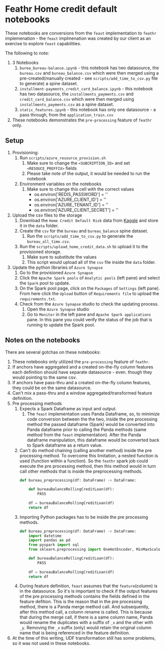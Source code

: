 # Feathr Home credit default notebooks

These notebooks are conversions from the `feast` implementation to `feathr` implemenation - the `feast` implmenation was created by our client as an exercise to explore `feast` capabilities. 

The following to note:
1. 3 Notebooks
    1. `burea_bureau-balance.ipynb` - this notebook has two datasource, the `bureau.csv` and `bureau_balance.csv` which were then merged using a pre-created(manually created - see `scripts/add_time_to_csv.py` file to generate) a spine dataset.
    1. `installment-payments_credit_card_balance.ipynb` - this notebook has two datasource, the `installments_payments.csv` and `credit_card_balance.csv` which were then merged using `installments_payments.csv` as a spine dataset.
    1. `static_features.ipynb` - this notebook has only one datasource - a pass through, from the `application_train.csv`
1. These notebooks demonstrates the `pre-processing` feature of `feathr` only.


## Setup
1. Provisioning:
    1. Run `scripts/azure_resource_provision.sh`
        1. Make sure to change the `<SUBCRIPTION_ID>` and set `<RESOUCE_PREFFIX>` fields
        1. Please take note of the output, it would be needed to run the notebook
    1. Environment variables on the notebooks
        1. Make sure to change this cell with the correct values
            - os.environ['REDIS_PASSWORD'] = ''
            - os.environ['AZURE_CLIENT_ID'] = ''
            - os.environ['AZURE_TENANT_ID'] = '' 
            - os.environ['AZURE_CLIENT_SECRET'] = ''
1. Upload the csv files to the storage
    1. Download the `Home Credit Default Risk` data from [Kaggle](https://www.kaggle.com/competitions/home-credit-default-risk/data) and store it in the `data` folder.
    1. Create the `csv` for the `bureau` and `bureau_balance` spine dataset.
        1. Run the `scripts/add_time_to_csv.py` to generate the `bureau_all_time.csv`.
    1. Run the `scripts/upload_home_credit_data.sh` to upload it to the provisioned storage.
        1. Make sure to substitute the values
        1. This script would upload all of the `csv` file inside the `data` folder.
1. Update the python libraries of `Azure Synapse`
    1. Go to the provisioned `Azure Synapse`
    1. Click the `Apache Spark pools` of `Analytic pools` (left pane) and select the `Spark` pool to update.
    1. On the Spark pool page, click on the `Packages` of `Settings` (left pane). From here click the `Upload` button of `Requirements file` to upload the `requirements.txt`.
    1. Check from the `Azure Synapse` studio to check the updating process.
        1. Open the `Azure Synapse` studio
        1. Go to `Monitor` in the left pane and `Apache Spark applications` pane. In this pane you could verify the status of the job that is running to update the Spark pool.

## Notes on the notebooks
There are several gotchas on these notebooks:
1. These notebooks only utilized the `pre-processing` feature of `feathr`.
1. If anchors have aggregated and a created on-the-fly column features each definition should have separate datasource - even. though they would pointing to the same csv.
1. If anchors have pass-thru and a created on-the-fly column features, they could be on the same datasource.
1. Can't mix a pass-thru and a window aggregated/transformed feature definition.
1. Pre processing methods
    1. Expects a Spark Dataframe as input and output.
        1. The `feast` implementation uses Panda Dataframe, so, to minimize code conversion between the the two, inside the pre processing method the passed dataframe (Spark) would be converted into Panda dataframe prior to calling the Panda methods (same method from the `feast` implementation). After the Panda dataframe manipulation, this dataframe would be converted back to Spark dataframe as a return value.
    1. Can't do method chaining (calling another method) inside the pre processing method. To overcome this limitation, a nested function is used (function within a function). So the `feathr` spark job could execute the pre processing method, then this method would in turn call other methods that is inside the preprocessing methods.
        ``` python
        def bureau_preprocessing(df: DataFrame) -> DataFrame:
            
            def bureauBalanceRollingCreditLoan(df):
                PASS
            
            df = bureauBalanceRollingCreditLoan(df)
            return df
        ```
    1. Importing Python packages has to be inside the pre processing methods.
        ``` python
        def bureau_preprocessing(df: DataFrame) -> DataFrame:
            import datetime
            import pandas as pd
            from pyspark import sql
            from sklearn.preprocessing import OneHotEncoder, MinMaxScaler

            def bureauBalanceRollingCreditLoan(df):
                PASS
            
            df = bureauBalanceRollingCreditLoan(df)
            return df
        ```
    1. During feature definition, `feast` assumes that the `feature`(column) is in the datasource. So it's is important to check if the output features of the pre processing methods contains the fields defined in the feature defition. This is the reason that in the pre processing method, there is a Panda merge method call. And subsequently, after this method call, a column rename is called. This is because that during the merge call, if there is a same column name, Panda would rename the duplicates with a suffix of `_x` and the other with `_y`. Removing the `_x` suffix (only) would retain the original column name that is being referenced in the feature definition.
1. At the time of this writing, UDF transformation still has some problems, so it was not used in these notebooks.